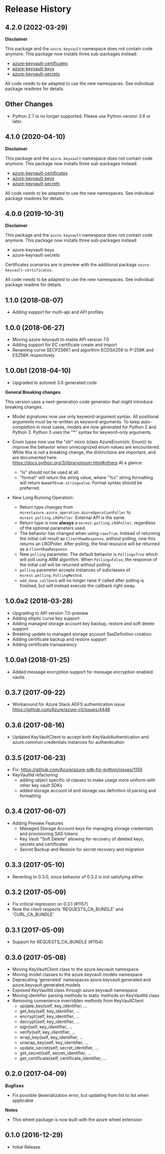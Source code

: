 # Release History

## 4.2.0 (2022-03-29)
**Disclaimer**

This package and the `azure.keyvault` namespace does not contain code anymore. This package now installs three sub-packages instead:

* [azure-keyvault-certificates](https://pypi.org/project/azure-keyvault-certificates/)
* [azure-keyvault-keys](https://pypi.org/project/azure-keyvault-keys/)
* [azure-keyvault-secrets](https://pypi.org/project/azure-keyvault-secrets/)

All code needs to be adapted to use the new namespaces. See individual package readmes for details.

## Other Changes
- Python 2.7 is no longer supported. Please use Python version 3.6 or later.

## 4.1.0 (2020-04-10)
**Disclaimer**

This package and the `azure.keyvault` namespace does not contain code anymore. This package now installs three sub-packages instead:

* [azure-keyvault-certificates](https://pypi.org/project/azure-keyvault-certificates/)
* [azure-keyvault-keys](https://pypi.org/project/azure-keyvault-keys/)
* [azure-keyvault-secrets](https://pypi.org/project/azure-keyvault-secrets/)

All code needs to be adapted to use the new namespaces. See individual package readmes for details.

 
## 4.0.0 (2019-10-31)

**Disclaimer**

This package and the `azure.keyvault` namespace does not contain code anymore. This package now installs three sub-packages instead:

* azure-keyvault-keys
* azure-keyvault-secrets

Certificates scenarios are in preview with the additional package `azure-keyvault-certificates`.

All code needs to be adapted to use the new namespaces. See individual package readme for details.

## 1.1.0 (2018-08-07)

* Adding support for multi-api and API profiles

## 1.0.0 (2018-06-27)

* Moving azure-keyvault to stable API version 7.0
* Adding support for EC certificate create and import
* Renaming curve SECP256K1 and algorithm ECDSA256 to P-256K and ES256K respectively

## 1.0.0b1 (2018-04-10)

* Upgraded to autorest 3.0 generated code

**General Breaking changes**

This version uses a next-generation code generator that *might* introduce breaking changes.

- Model signatures now use only keyword-argument syntax. All positional arguments must be re-written as keyword-arguments.
  To keep auto-completion in most cases, models are now generated for Python 2 and Python 3. Python 3 uses the "*" syntax for keyword-only arguments.
- Enum types now use the "str" mixin (class AzureEnum(str, Enum)) to improve the behavior when unrecognized enum values are encountered.
  While this is not a breaking change, the distinctions are important, and are documented here:
  https://docs.python.org/3/library/enum.html#others
  At a glance:

  - "is" should not be used at all.
  - "format" will return the string value, where "%s" string formatting will return `NameOfEnum.stringvalue`. Format syntax should be preferred.

- New Long Running Operation:

  - Return type changes from `msrestazure.azure_operation.AzureOperationPoller` to `msrest.polling.LROPoller`. External API is the same.
  - Return type is now **always** a `msrest.polling.LROPoller`, regardless of the optional parameters used.
  - The behavior has changed when using `raw=True`. Instead of returning the initial call result as `ClientRawResponse`,
    without polling, now this returns an LROPoller. After polling, the final resource will be returned as a `ClientRawResponse`.
  - New `polling` parameter. The default behavior is `Polling=True` which will poll using ARM algorithm. When `Polling=False`,
    the response of the initial call will be returned without polling.
  - `polling` parameter accepts instances of subclasses of `msrest.polling.PollingMethod`.
  - `add_done_callback` will no longer raise if called after polling is finished, but will instead execute the callback right away.


## 1.0.0a2 (2018-03-28)

* Upgrading to API version 7.0-preview
* Adding elliptic curve key support
* Adding managed storage account key backup, restore and soft delete support
* Breaking update to managed storage account SasDefinition creation
* Adding certificate backup and restore support
* Adding certificate transparency

## 1.0.0a1 (2018-01-25)

* Added message encryption support for message encryption enabled vaults

## 0.3.7 (2017-09-22)

* Workaround for Azure Stack ADFS authentication issue https://github.com/Azure/azure-cli/issues/4448

## 0.3.6 (2017-08-16)

* Updated KeyVaultClient to accept both KeyVaultAuthentication and azure.common.credentials instances for authentication

## 0.3.5 (2017-06-23)

* Fix: https://github.com/Azure/azure-sdk-for-python/issues/1159
* KeyVaultId refactoring
  - adding object specific id classes to make usage more uniform with other key vault SDKs
  - added storage account id and storage sas definition id parsing and formatting

## 0.3.4 (2017-06-07)

* Adding Preview Features
  - Managed Storage Account keys for managing storage credentials and provisioning SAS tokens
  - Key Vault "Soft Delete" allowing for recovery of deleted keys, secrets and certificates
  - Secret Backup and Restore for secret recovery and migration

## 0.3.3 (2017-05-10)

* Reverting to 0.3.0, since behavior of 0.3.2 is not satisfying either.

## 0.3.2 (2017-05-09)

* Fix critical regression on 0.3.1 (#1157)
* Now the client respects 'REQUESTS_CA_BUNDLE' and 'CURL_CA_BUNDLE'

## 0.3.1 (2017-05-09)

* Support for REQUESTS_CA_BUNDLE (#1154)

## 0.3.0 (2017-05-08)

* Moving KeyVaultClient class to the azure.keyvault namespace
* Moving model classes to the azure.keyvault.models namespace
* Deprecating 'generated' namespaces azure.keyvault.generated and azure.keyvault.generated.models
* Exposed KeyVaultId class through azure.keyvault namespace
* Moving identifier parsing methods to static methods on KeyVaultId class
* Removing convenience overridden methods from KeyVaultClient
  - update_key(self, key_identifier, ...
  - get_key(self, key_identifier, ...
  - encrypt(self, key_identifier, ...
  - decrypt(self, key_identifier, ...
  - sign(self, key_identifier, ...
  - verify(self, key_identifier, ...
  - wrap_key(self, key_identifier, ...
  - unwrap_key(self, key_identifier, ...
  - update_secret(self, secret_identifier, ...
  - get_secret(self, secret_identifier, ...
  - get_certificate(self, certificate_identifier, ...

## 0.2.0 (2017-04-09)

**Bugfixes**

- Fix possible deserialization error, but updating from list<enumtype> to list<str> when applicable

**Notes**

- This wheel package is now built with the azure wheel extension

## 0.1.0 (2016-12-29)

* Initial Release
